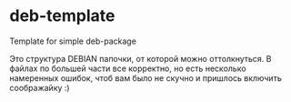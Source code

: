 # deb-template
Template for simple deb-package

Это структура DEBIAN папочки, от которой можно оттолкнуться. 
В файлах по большей части все корректно, но есть несколько намеренных ошибок, чтоб вам было не скучно и пришлось включить соображайку :)
